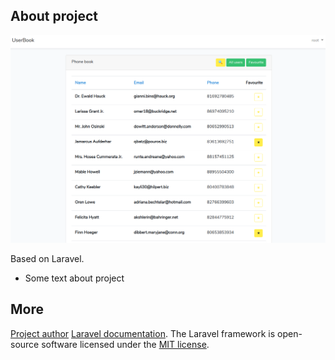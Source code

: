## About project

![Image alt](https://github.com/henryh/userbook/raw/master/screen.png)

Based on Laravel.

- Some text about project

## More

[Project author](https://github.com/henryh)
[Laravel documentation](https://laravel.com/docs/contributions).
The Laravel framework is open-source software licensed under the [MIT license](https://opensource.org/licenses/MIT).

